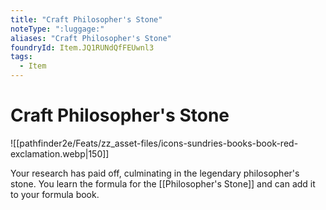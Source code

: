 ```yaml
---
title: "Craft Philosopher's Stone"
noteType: ":luggage:"
aliases: "Craft Philosopher's Stone"
foundryId: Item.JQ1RUNdQfFEUwnl3
tags:
  - Item
---
```


# Craft Philosopher's Stone
![[pathfinder2e/Feats/zz_asset-files/icons-sundries-books-book-red-exclamation.webp|150]]

Your research has paid off, culminating in the legendary philosopher's stone. You learn the formula for the [[Philosopher's Stone]] and can add it to your formula book.
